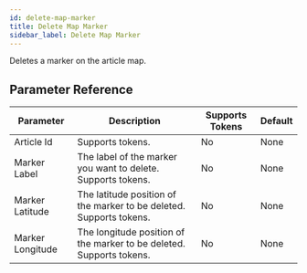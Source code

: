 ```yaml
---
id: delete-map-marker
title: Delete Map Marker
sidebar_label: Delete Map Marker
---
```



Deletes a marker on the article map.

## Parameter Reference
| Parameter | Description | Supports Tokens | Default |
| -- | -- | -- | -- |
| Article Id | Supports tokens. | No | None |
| Marker Label | The label of the marker you want to delete. Supports tokens. | No | None |
| Marker Latitude | The latitude position of the marker to be deleted. Supports tokens. | No | None |
| Marker Longitude | The longitude position of the marker to be deleted. Supports tokens. | No | None |
